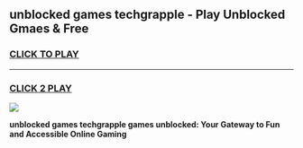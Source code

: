 
## unblocked games techgrapple - Play Unblocked Gmaes & Free
<h3>
<a href="https://news.freeplayer.one?title=unblocked_games_techgrapple&ref=16F">CLICK TO PLAY</a></h3>
<hr>

<h3>
<a href="https://news.freeplayer.one?title=unblocked_games_techgrapple&ref=16F">CLICK 2 PLAY</a>
  
</h3>

<a href="https://news.freeplayer.one?title=unblocked_games_techgrapple&ref=16F/"><img src="https://clearcache.store/games.png"></a>


**unblocked games techgrapple games unblocked: Your Gateway to Fun and Accessible Online Gaming**
